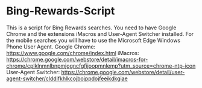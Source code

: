 # Bing-Rewards-Script
This is a script for Bing Rewards searches. You need to have Google Chrome and the extensions iMacros and User-Agent Switcher installed.
For the mobile searches you will have to use the Microsoft Edge Windows Phone User Agent.
Google Chrome: https://www.google.com/chrome/index.html
iMacros: https://chrome.google.com/webstore/detail/imacros-for-chrome/cplklnmnlbnpmjogncfgfijoopmnlemp?utm_source=chrome-ntp-icon
User-Agent Switcher: https://chrome.google.com/webstore/detail/user-agent-switcher/clddifkhlkcojbojppdojfeeikdkgiae
